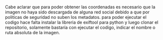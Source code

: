 Cabe aclarar que para poder obtener las coordenadas es necesario que la imagen no haya sido descargada de alguna red social debido a que por politicas de seguridad no suben los metadatos.
para poder ejecutar el codigo hace falta instalar la libreria de exiftool para python y luego clonar el repositorio, solamente bastaría con ejecutar el codigo, indicar el nombre o ruta absoluta de la imagen.
